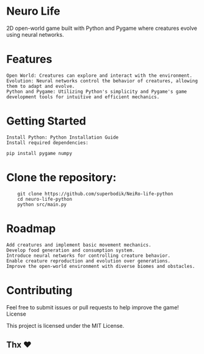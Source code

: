 # Neuro Life

2D open-world game built with Python and Pygame where creatures evolve using neural networks.
# Features

    Open World: Creatures can explore and interact with the environment.
    Evolution: Neural networks control the behavior of creatures, allowing them to adapt and evolve.
    Python and Pygame: Utilizing Python's simplicity and Pygame's game development tools for intuitive and efficient mechanics.

# Getting Started

    Install Python: Python Installation Guide
    Install required dependencies:

``` pip install pygame numpy ```

# Clone the repository:
```
    git clone https://github.com/superbodik/NeiRo-life-python
    cd neuro-life-python
    python src/main.py
```
# Roadmap

    Add creatures and implement basic movement mechanics.
    Develop food generation and consumption system.
    Introduce neural networks for controlling creature behavior.
    Enable creature reproduction and evolution over generations.
    Improve the open-world environment with diverse biomes and obstacles.

# Contributing

Feel free to submit issues or pull requests to help improve the game!
License

This project is licensed under the MIT License.

Thx ❤
---